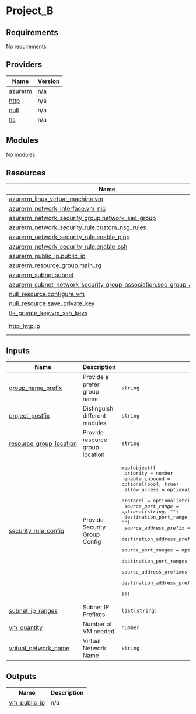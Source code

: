 # Project_B

<!-- BEGINNING OF PRE-COMMIT-OPENTOFU DOCS HOOK -->
## Requirements

No requirements.

## Providers

| Name | Version |
|------|---------|
| <a name="provider_azurerm"></a> [azurerm](#provider\_azurerm) | n/a |
| <a name="provider_http"></a> [http](#provider\_http) | n/a |
| <a name="provider_null"></a> [null](#provider\_null) | n/a |
| <a name="provider_tls"></a> [tls](#provider\_tls) | n/a |

## Modules

No modules.

## Resources

| Name | Type |
|------|------|
| [azurerm_linux_virtual_machine.vm](https://registry.terraform.io/providers/hashicorp/azurerm/latest/docs/resources/linux_virtual_machine) | resource |
| [azurerm_network_interface.vm_nic](https://registry.terraform.io/providers/hashicorp/azurerm/latest/docs/resources/network_interface) | resource |
| [azurerm_network_security_group.network_sec_group](https://registry.terraform.io/providers/hashicorp/azurerm/latest/docs/resources/network_security_group) | resource |
| [azurerm_network_security_rule.custom_nsg_rules](https://registry.terraform.io/providers/hashicorp/azurerm/latest/docs/resources/network_security_rule) | resource |
| [azurerm_network_security_rule.enable_ping](https://registry.terraform.io/providers/hashicorp/azurerm/latest/docs/resources/network_security_rule) | resource |
| [azurerm_network_security_rule.enable_ssh](https://registry.terraform.io/providers/hashicorp/azurerm/latest/docs/resources/network_security_rule) | resource |
| [azurerm_public_ip.public_ip](https://registry.terraform.io/providers/hashicorp/azurerm/latest/docs/resources/public_ip) | resource |
| [azurerm_resource_group.main_rg](https://registry.terraform.io/providers/hashicorp/azurerm/latest/docs/resources/resource_group) | resource |
| [azurerm_subnet.subnet](https://registry.terraform.io/providers/hashicorp/azurerm/latest/docs/resources/subnet) | resource |
| [azurerm_subnet_network_security_group_association.sec_group_assoc](https://registry.terraform.io/providers/hashicorp/azurerm/latest/docs/resources/subnet_network_security_group_association) | resource |
| [null_resource.configure_vm](https://registry.terraform.io/providers/hashicorp/null/latest/docs/resources/resource) | resource |
| [null_resource.save_private_key](https://registry.terraform.io/providers/hashicorp/null/latest/docs/resources/resource) | resource |
| [tls_private_key.vm_ssh_keys](https://registry.terraform.io/providers/hashicorp/tls/latest/docs/resources/private_key) | resource |
| [http_http.ip](https://registry.terraform.io/providers/hashicorp/http/latest/docs/data-sources/http) | data source |

## Inputs

| Name | Description | Type | Default | Required |
|------|-------------|------|---------|:--------:|
| <a name="input_group_name_prefix"></a> [group\_name\_prefix](#input\_group\_name\_prefix) | Provide a prefer group name | `string` | `"project_b_poc_testing"` | no |
| <a name="input_project_postfix"></a> [project\_postfix](#input\_project\_postfix) | Distinguish different modules | `string` | `"default"` | no |
| <a name="input_resource_group_location"></a> [resource\_group\_location](#input\_resource\_group\_location) | Provide resource group location | `string` | `"eastasia"` | no |
| <a name="input_security_rule_config"></a> [security\_rule\_config](#input\_security\_rule\_config) | Provide Security Group Config | <pre>map(object({<br>    priority                     = number<br>    enable_inbound               = optional(bool, true)<br>    allow_access                 = optional(bool, true)<br>    protocol                     = optional(string, "*")<br>    source_port_range            = optional(string, "*")<br>    destination_port_range       = optional(string, "*")<br>    source_address_prefix        = optional(string, "*")<br>    destination_address_prefix   = optional(string, "*")<br>    source_port_ranges           = optional(list(string), [])<br>    destination_port_ranges      = optional(list(string), [])<br>    source_address_prefixes      = optional(list(string), [])<br>    destination_address_prefixes = optional(list(string), [])<br>  }))</pre> | <pre>{<br>  "nsg_name": {<br>    "allow_access": true,<br>    "destination_address_prefix": "*",<br>    "destination_address_prefixes": [],<br>    "destination_port_range": "*",<br>    "destination_port_ranges": [],<br>    "enable_inbound": true,<br>    "priority": 100,<br>    "protocol": "Tcp",<br>    "source_address_prefix": "*",<br>    "source_address_prefixes": [],<br>    "source_port_range": "*",<br>    "source_port_ranges": []<br>  }<br>}</pre> | no |
| <a name="input_subnet_ip_ranges"></a> [subnet\_ip\_ranges](#input\_subnet\_ip\_ranges) | Subnet IP Prefixes | `list(string)` | n/a | yes |
| <a name="input_vm_quantity"></a> [vm\_quantity](#input\_vm\_quantity) | Number of VM needed | `number` | `1` | no |
| <a name="input_vritual_network_name"></a> [vritual\_network\_name](#input\_vritual\_network\_name) | Virtual Network Name | `string` | n/a | yes |

## Outputs

| Name | Description |
|------|-------------|
| <a name="output_vm_public_ip"></a> [vm\_public\_ip](#output\_vm\_public\_ip) | n/a |
<!-- END OF PRE-COMMIT-OPENTOFU DOCS HOOK -->
